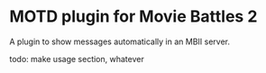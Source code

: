 # MOTD plugin for Movie Battles 2
A plugin to show messages automatically in an MBII server.

todo: make usage section, whatever
